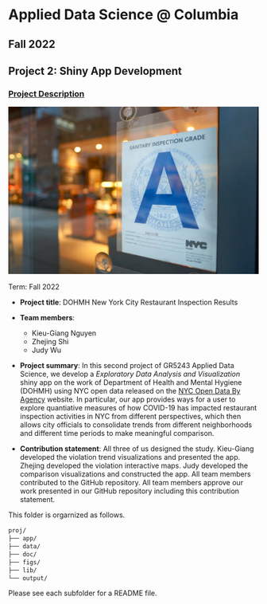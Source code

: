 # Applied Data Science @ Columbia
## Fall 2022
## Project 2: Shiny App Development

### [Project Description](doc/)

![screenshot](figs/restaurant-inspection.jpg)

Term: Fall 2022

+ **Project title**: DOHMH New York City Restaurant Inspection Results

+ **Team members**:
	+ Kieu-Giang Nguyen
	+ Zhejing Shi
	+ Judy Wu

+ **Project summary**: In this second project of GR5243 Applied Data Science, we develop a *Exploratory Data Analysis and Visualization* shiny app on the work of Department of Health and Mental Hygiene (DOHMH) using NYC open data released on the [NYC Open Data By Agency](https://opendata.cityofnewyork.us/data/) website. In particular, our app provides ways for a user to explore quantiative measures of how COVID-19 has impacted restaurant inspection activities in NYC from different perspectives, which then allows city officials to consolidate trends from different neighborhoods and different time periods to make meaningful comparison.

+ **Contribution statement**: All three of us designed the study. Kieu-Giang developed the violation trend visualizations and presented the app. Zhejing developed the violation interactive maps. Judy developed the comparison visualizations and constructed the app. All team members contributed to the GitHub repository. All team members approve our work presented in our GitHub repository including this contribution statement.

This folder is orgarnized as follows.

```
proj/
├── app/
├── data/
├── doc/
├── figs/
├── lib/
└── output/
```

Please see each subfolder for a README file.